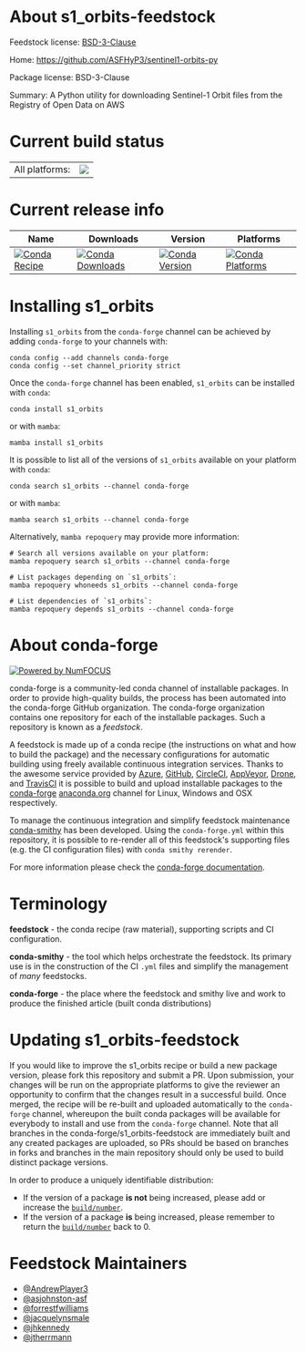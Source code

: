 About s1_orbits-feedstock
=========================

Feedstock license: [BSD-3-Clause](https://github.com/conda-forge/s1_orbits-feedstock/blob/main/LICENSE.txt)

Home: https://github.com/ASFHyP3/sentinel1-orbits-py

Package license: BSD-3-Clause

Summary: A Python utility for downloading Sentinel-1 Orbit files from the Registry of Open Data on AWS

Current build status
====================


<table><tr><td>All platforms:</td>
    <td>
      <a href="https://dev.azure.com/conda-forge/feedstock-builds/_build/latest?definitionId=23086&branchName=main">
        <img src="https://dev.azure.com/conda-forge/feedstock-builds/_apis/build/status/s1_orbits-feedstock?branchName=main">
      </a>
    </td>
  </tr>
</table>

Current release info
====================

| Name | Downloads | Version | Platforms |
| --- | --- | --- | --- |
| [![Conda Recipe](https://img.shields.io/badge/recipe-s1_orbits-green.svg)](https://anaconda.org/conda-forge/s1_orbits) | [![Conda Downloads](https://img.shields.io/conda/dn/conda-forge/s1_orbits.svg)](https://anaconda.org/conda-forge/s1_orbits) | [![Conda Version](https://img.shields.io/conda/vn/conda-forge/s1_orbits.svg)](https://anaconda.org/conda-forge/s1_orbits) | [![Conda Platforms](https://img.shields.io/conda/pn/conda-forge/s1_orbits.svg)](https://anaconda.org/conda-forge/s1_orbits) |

Installing s1_orbits
====================

Installing `s1_orbits` from the `conda-forge` channel can be achieved by adding `conda-forge` to your channels with:

```
conda config --add channels conda-forge
conda config --set channel_priority strict
```

Once the `conda-forge` channel has been enabled, `s1_orbits` can be installed with `conda`:

```
conda install s1_orbits
```

or with `mamba`:

```
mamba install s1_orbits
```

It is possible to list all of the versions of `s1_orbits` available on your platform with `conda`:

```
conda search s1_orbits --channel conda-forge
```

or with `mamba`:

```
mamba search s1_orbits --channel conda-forge
```

Alternatively, `mamba repoquery` may provide more information:

```
# Search all versions available on your platform:
mamba repoquery search s1_orbits --channel conda-forge

# List packages depending on `s1_orbits`:
mamba repoquery whoneeds s1_orbits --channel conda-forge

# List dependencies of `s1_orbits`:
mamba repoquery depends s1_orbits --channel conda-forge
```


About conda-forge
=================

[![Powered by
NumFOCUS](https://img.shields.io/badge/powered%20by-NumFOCUS-orange.svg?style=flat&colorA=E1523D&colorB=007D8A)](https://numfocus.org)

conda-forge is a community-led conda channel of installable packages.
In order to provide high-quality builds, the process has been automated into the
conda-forge GitHub organization. The conda-forge organization contains one repository
for each of the installable packages. Such a repository is known as a *feedstock*.

A feedstock is made up of a conda recipe (the instructions on what and how to build
the package) and the necessary configurations for automatic building using freely
available continuous integration services. Thanks to the awesome service provided by
[Azure](https://azure.microsoft.com/en-us/services/devops/), [GitHub](https://github.com/),
[CircleCI](https://circleci.com/), [AppVeyor](https://www.appveyor.com/),
[Drone](https://cloud.drone.io/welcome), and [TravisCI](https://travis-ci.com/)
it is possible to build and upload installable packages to the
[conda-forge](https://anaconda.org/conda-forge) [anaconda.org](https://anaconda.org/)
channel for Linux, Windows and OSX respectively.

To manage the continuous integration and simplify feedstock maintenance
[conda-smithy](https://github.com/conda-forge/conda-smithy) has been developed.
Using the ``conda-forge.yml`` within this repository, it is possible to re-render all of
this feedstock's supporting files (e.g. the CI configuration files) with ``conda smithy rerender``.

For more information please check the [conda-forge documentation](https://conda-forge.org/docs/).

Terminology
===========

**feedstock** - the conda recipe (raw material), supporting scripts and CI configuration.

**conda-smithy** - the tool which helps orchestrate the feedstock.
                   Its primary use is in the construction of the CI ``.yml`` files
                   and simplify the management of *many* feedstocks.

**conda-forge** - the place where the feedstock and smithy live and work to
                  produce the finished article (built conda distributions)


Updating s1_orbits-feedstock
============================

If you would like to improve the s1_orbits recipe or build a new
package version, please fork this repository and submit a PR. Upon submission,
your changes will be run on the appropriate platforms to give the reviewer an
opportunity to confirm that the changes result in a successful build. Once
merged, the recipe will be re-built and uploaded automatically to the
`conda-forge` channel, whereupon the built conda packages will be available for
everybody to install and use from the `conda-forge` channel.
Note that all branches in the conda-forge/s1_orbits-feedstock are
immediately built and any created packages are uploaded, so PRs should be based
on branches in forks and branches in the main repository should only be used to
build distinct package versions.

In order to produce a uniquely identifiable distribution:
 * If the version of a package **is not** being increased, please add or increase
   the [``build/number``](https://docs.conda.io/projects/conda-build/en/latest/resources/define-metadata.html#build-number-and-string).
 * If the version of a package **is** being increased, please remember to return
   the [``build/number``](https://docs.conda.io/projects/conda-build/en/latest/resources/define-metadata.html#build-number-and-string)
   back to 0.

Feedstock Maintainers
=====================

* [@AndrewPlayer3](https://github.com/AndrewPlayer3/)
* [@asjohnston-asf](https://github.com/asjohnston-asf/)
* [@forrestfwilliams](https://github.com/forrestfwilliams/)
* [@jacquelynsmale](https://github.com/jacquelynsmale/)
* [@jhkennedy](https://github.com/jhkennedy/)
* [@jtherrmann](https://github.com/jtherrmann/)


<!-- dummy commit to enable rerendering -->

